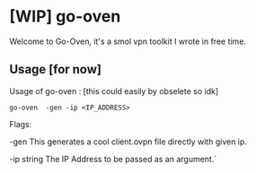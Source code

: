 # [WIP] go-oven
Welcome to Go-Oven, it's a smol vpn toolkit I wrote in free time.


## Usage [for now]

Usage of go-oven : [this could easily by obselete so idk]

    go-oven  -gen -ip <IP_ADDRESS>

Flags:

  -gen
    This generates a cool client.ovpn file directly with given ip.
    
   
  -ip string
    The IP Address to be passed as an argument.`
